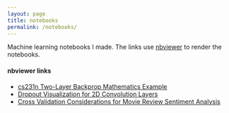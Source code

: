 ```yaml
---
layout: page
title: notebooks
permalink: /notebooks/
---
```


Machine learning notebooks I made. 
The links use [nbviewer](https://nbviewer.jupyter.org/) to render the notebooks. 

#### nbviewer links
- [cs231n Two-Layer Backprop Mathematics Example](https://nbviewer.jupyter.org/github/g-eoj/cs231n/blob/master/two-layer-backprop-math.ipynb)
- [Dropout Visualization for 2D Convolution Layers](https://nbviewer.jupyter.org/gist/g-eoj/5097c1277359f8b1f8af763ea0163084)
- [Cross Validation Considerations for Movie Review Sentiment Analysis](https://nbviewer.jupyter.org/github/g-eoj/kaggle-rotten-tomatoes/blob/master/cross-validation-considerations.ipynb)
